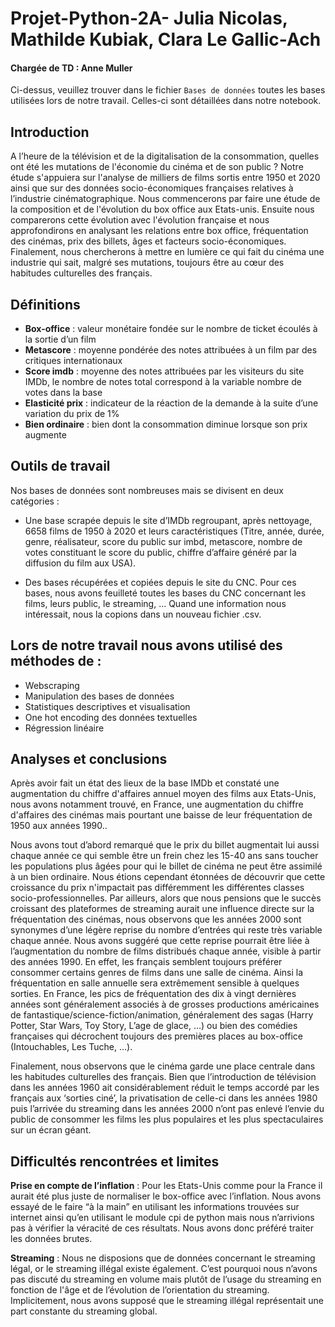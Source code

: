 # Projet-Python-2A- Julia Nicolas, Mathilde Kubiak, Clara Le Gallic-Ach 
#### Chargée de TD : Anne Muller 

Ci-dessus, veuillez trouver dans le fichier `Bases de données` toutes les bases utilisées lors de notre travail. Celles-ci sont détaillées dans notre notebook. 

## Introduction
A l’heure de la télévision et de la digitalisation de la consommation, quelles ont été les mutations de l'économie du cinéma et de son public ?
Notre étude s'appuiera sur l'analyse de milliers de films sortis entre 1950 et 2020 ainsi que sur des données socio-économiques françaises relatives à l’industrie cinématographique. 
Nous commencerons par faire une étude de la composition et de l'évolution du box office aux Etats-unis. Ensuite nous comparerons cette évolution avec l'évolution française et nous approfondirons en analysant les relations entre box office, fréquentation des cinémas, prix des billets, âges et facteurs socio-économiques. Finalement, nous chercherons à mettre en lumière ce qui fait du cinéma une industrie qui sait, malgré ses mutations, toujours être au cœur des habitudes culturelles des français. 
 
## Définitions 
- **Box-office** : valeur monétaire fondée sur le nombre de ticket écoulés à la sortie d’un film
- **Metascore** : moyenne pondérée des notes attribuées à un film par des critiques internationaux
- **Score imdb** : moyenne des notes attribuées par les visiteurs du site IMDb, le nombre de notes total correspond à la variable nombre de votes dans la base
- **Elasticité prix** : indicateur de la réaction de la demande à la suite d’une variation du prix de 1%
- **Bien ordinaire** : bien dont la consommation diminue lorsque son prix augmente
 
## Outils de travail 
Nos bases de données sont nombreuses mais se divisent en deux catégories : 

- Une base scrapée depuis le site d’IMDb regroupant, après nettoyage, 6658 films de 1950 à 2020 et leurs caractéristiques (Titre, année, durée, genre, réalisateur, score du public sur imbd, metascore, nombre de votes constituant le score du public, chiffre d’affaire généré par la diffusion du film aux USA).

- Des bases récupérées et copiées depuis le site du CNC. Pour ces bases, nous avons feuilleté toutes les bases du CNC concernant les films, leurs public, le streaming, … Quand une information nous intéressait, nous la copions dans un nouveau fichier .csv. 
 
## Lors de notre travail nous avons utilisé des méthodes de :
* Webscraping
* Manipulation des bases de données 
* Statistiques descriptives et visualisation
* One hot encoding des données textuelles
* Régression linéaire
 
## Analyses et conclusions 
Après avoir fait un état des lieux de la base IMDb et constaté une augmentation du chiffre d'affaires annuel moyen des films aux Etats-Unis, nous avons notamment trouvé, en France, une augmentation du chiffre d'affaires des cinémas mais pourtant une baisse de leur fréquentation de 1950 aux années 1990.. 

Nous avons tout d’abord remarqué que le prix du billet augmentait lui aussi chaque année ce qui semble être un frein chez les 15-40 ans sans toucher les populations plus âgées pour qui le billet de cinéma ne peut être assimilé à un bien ordinaire. Nous étions cependant étonnées de découvrir que cette croissance du prix n'impactait pas différemment les différentes classes socio-professionnelles. Par ailleurs, alors que nous pensions que le succès croissant des plateformes de streaming aurait une influence directe sur la fréquentation des cinémas, nous observons que les années 2000 sont synonymes d’une légère reprise du nombre d’entrées qui reste très variable chaque année. Nous avons suggéré que cette reprise pourrait être liée à l’augmentation du nombre de films distribués chaque année, visible à partir des années 1990.
En effet, les français semblent toujours préférer consommer certains genres de films dans une salle de cinéma. Ainsi la fréquentation en salle annuelle sera extrêmement sensible à quelques sorties. En France, les pics de fréquentation des dix à vingt dernières années sont généralement associés à de grosses productions américaines de fantastique/science-fiction/animation, généralement des sagas (Harry Potter, Star Wars, Toy Story, L’age de glace, …) ou bien des comédies françaises qui décrochent toujours des premières places au box-office (Intouchables, Les Tuche, …). 

Finalement, nous observons que le cinéma garde une place centrale dans les habitudes culturelles des français. Bien que l’introduction de télévision dans les années 1960 ait considérablement réduit le temps accordé par les français aux ‘sorties ciné’, la privatisation de celle-ci dans les années 1980 puis l’arrivée du streaming dans les années 2000 n’ont pas enlevé l’envie du public de consommer les films les plus populaires et les plus spectaculaires sur un écran géant.   
 
## Difficultés rencontrées et limites

**Prise en compte de l’inflation** : Pour les Etats-Unis comme pour la France il aurait été plus juste de normaliser le box-office avec l’inflation. Nous avons essayé de le faire “à la main” en utilisant les informations trouvées sur internet ainsi qu’en utilisant le module cpi de python mais nous n’arrivions pas à vérifier la véracité de ces résultats. Nous avons donc préféré traiter les données brutes.
 
**Streaming** : Nous ne disposions que de données concernant le streaming légal, or le streaming illégal existe également. C’est pourquoi nous n’avons pas discuté du streaming en volume mais plutôt de l’usage du streaming en fonction de l'âge et de l’évolution de l’orientation du streaming. Implicitement, nous avons supposé que le streaming illégal représentait une part constante du streaming global.
